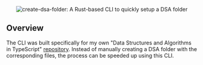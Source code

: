 <p align="center">
  <picture>
    <img alt="create-dsa-folder: A Rust-based CLI to quickly setup a DSA folder" src="https://user-images.githubusercontent.com/69749436/216099131-f7b55a4e-7fda-48ed-9420-865c383956fc.svg">
  </picture>
</p>

## Overview

The CLI was built specifically for my own "Data Structures and Algorithms in TypeScript" [repository](https://github.com/vladdoroniuk/data-structures-and-algorithms). Instead of manually creating a DSA folder with the corresponding files, the process can be speeded up using this CLI.
